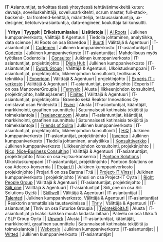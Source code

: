 IT-Asiantuntijat, tarkoittaa tässä yhteydessä tehtävänimekkeitä kuten: devaaja, sovelluskehittäjä, sovellusarkkitehti, scrum master, full-stack-, backend-, tai frontend-kehittäjä, määrittelijä, testausasiantuntija, ux-designer, tietoturva-asiantuntija, data-engineer, kouluttaja tai konsultti.

| **Yritys** | **Tyyppit** | **Erikoistumisalue** | **Lisätietoja** |
| [AI Roots](https://www.rootsof.ai/) | Julkinen kumppaniverkosto, Välittäjä & Agentuuri | Tiedolla johtaminen, analytiikka, data science | AI Roots on osa Bravedoa |
| [Buutti](https://buutticonsulting.com/buutti-job-hotline/) | Välittäjä & Agentuuri | IT-asiantuntijat |
| [Codemen](https://www.codemen.fi/verkosto/) | Julkinen kumppaniverkosto | IT-asiantuntijat |
| [Codento](https://codento.fi/meista-codento/kumppanit/) | Julkinen kumppaniverkosto | IT-asiantuntijat | Mahdollisuus myös työtilaan Codentolla |
| [Consultor](https://www.consultor.fi) | Julkinen kumppaniverkosto | IT-asiantuntijat, projektinjohto |
| [Digia Hub](https://resources.digia.com/digia-hub) | Julkinen kumppaniverkosto | IT-asiantuntijat |
| [Ework Group](https://www.eworkgroup.com) | Välittäjä & Agentuuri, Ulkoistuskumppani | IT-asiantuntijat, projektinjohto, liikkeenjohdon konsultointi, teollisuus & tekniikka |
| [Expericon](http://expericon.fi/) | Välittäjä & Agentuuri | projektinjohto |
| [Experis IT - verkosto](https://www.experis.fi/tyonhakijat/liity-verkostoomme/experis-it-verkosto) | Välittäjä & Agentuuri | IT-asiantuntijat, projektinjohto | Experis IT on osa ManpowerGroupia |
| [Ferovalo](https://www.ferovalo.com) | Alusta | liikkeenjohdon konsultointi, projektinjohto, hallitusjäsenet |
| [Finitec](https://www.finitec.fi) | Välittäjä & Agentuuri | IT-asiantuntijat, projektinjohto | Bravedo sekä Reaktor Innovations Oy omistavat osan Finitecistä |
| [Fiverr](https://www.fiverr.com) | Alusta | IT-asiantuntijat, kääntäjät, markkinointi, graafinen suunnittelu | Satunnaisesti kotimaisia tekijöitä ja toimeksiantoja |
| [Freelancer.com](https://www.freelancer.com/) | Alusta | IT-asiantuntijat, kääntäjät, markkinointi, graafinen suunnittelu | Satunnaisesti kotimaisia tekijöitä ja toimeksiantoja |
| [Friends of Solita](https://www.solita.fi/friends-of-solita/) | Julkinen kumppaniverkosto | IT-asiantuntijat, projektinjohto, liikkeenjohdon konsultointi |
| [HiQ](https://hiq.fi/alihankintakumppanuudet/freelancer) | Julkinen kumppaniverkosto | IT-asiantuntijat, projektinjohto |
| [Invenco](https://www.invenco.fi/kumppaniverkosto/) | Julkinen kumppaniverkosto | Tiedolla johtaminen, analytiikka |
| [Konsulttiverkko](https://konsulttiverkko.fi/) | Julkinen kumppaniverkosto | Liikkeenjohdon konsultointi, projektinjohto |
| [Nico, Nice-Business Consulting](https://www.nico.fi/loyda-it-toimeksianto) | Välittäjä & Agentuuri | IT-asiantuntijat, projektinjohto | Nico on osa Fujitsu-konsernia |
| [Pontoon Solutions](https://www.pontoonsolutions.com) | Ulkoistuskumppani | IT-asiantuntijat, projektinjohto | Pontoon Solutions on osa Adecco-konsernia |
| [Projari.fi](https://www.projari.fi) | Julkinen kumppaniverkosto | projektinjohto | Projari.fi on osa Barona IT:tä |
| [Project-IT Vinssi](https://www.projektivinssi.fi/liity-vinssiin/) | Julkinen kumppaniverkosto | projektinjohto | Vinssi on osa Project-IT Oy:ta |
| [Right People Group](https://rightpeoplegroup.com/fi/) | Välittäjä & Agentuuri | IT-asiantuntijat, projektinjohto |
| [Siili_one](https://campaign.siili.com/one) | Välittäjä & Agentuuri | IT-asiantuntijat | Siili_one on osa Siili Solutions Oyj:tä |
| [Skillwell](https://www.skillwell.fi/it-osaajille) | Välittäjä & Agentuuri | IT-asiantuntijat |
| [Talented](https://talented.fi/fi/) | Julkinen kumppaniverkosto, Välittäjä & Agentuuri | IT-asiantuntijat | Reaktorin ammattilaisia taustavoimissa |
| [Thriv](https://www.thriv.dev) | Välittäjä & Agentuuri | IT-asiantuntijat | Thriv on osa Futurice Groupia |
| [Työntekijöitä.fi](https://www.tyontekijoita.fi/) | Alusta | IT-asiantuntijat ja lisäksi kaikkea muuta laidasta laitaan | Palvelu on osa Ukko.fi / SLP Group Oy:ta |
| [Upwork](https://www.upwork.com) | Alusta | IT-asiantuntijat, kääntäjät, markkinointi, graafinen suunnittelu | Satunnaisesti kotimaisia tekijöitä ja toimeksiantoja |
| [Webscale](https://webscale.fi/rekry/yhteistyokumppaniksi/) | Julkinen kumppaniverkosto | IT-asiantuntijat |
| [Witted](https://witted.com/) | Julkinen kumppaniverkosto | IT-asiantuntijat |

